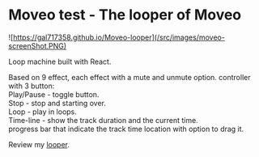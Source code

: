 # Moveo test - The looper of Moveo

![https://gal717358.github.io/Moveo-looper](/src/images/moveo-screenShot.PNG)

Loop machine built with React.

Based on 9 effect, each effect with a mute and unmute option.
controller with 3 button:
<br>
Play/Pause - toggle button.
<br>
Stop - stop and starting over.
<br>
Loop - play in loops.
<br>
Time-line - show the track duration and the current time.
<br>
progress bar that indicate the track time location with option to drag it.
<br>

Review my [looper](https://gal717358.github.io/Moveo-looper).

